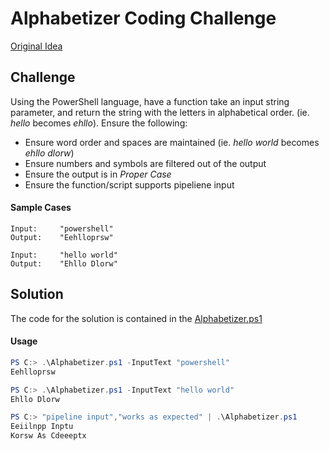 # Alphabetizer Coding Challenge

[Original Idea](https://coderbyte.com/editor/guest:Alphabet%20Soup:Python)

## Challenge
Using the PowerShell language, have a function take an input string parameter, and return the string with the letters in alphabetical order. (ie. *hello* becomes *ehllo*). Ensure the following:
* Ensure word order and spaces are maintained (ie. *hello world* becomes *ehllo dlorw*)
* Ensure numbers and symbols are filtered out of the output
* Ensure the output is in *Proper Case*
* Ensure the function/script supports pipeliene input

#### Sample Cases
```
Input:     "powershell"
Output:    "Eehlloprsw"

Input:     "hello world"
Output:    "Ehllo Dlorw"
```

## Solution
The code for the solution is contained in the [Alphabetizer.ps1](Alphabetizer.ps1)

#### Usage
```PowerShell
PS C:> .\Alphabetizer.ps1 -InputText "powershell"
Eehlloprsw
```

```PowerShell
PS C:> .\Alphabetizer.ps1 -InputText "hello world"
Ehllo Dlorw
```

```PowerShell
PS C:> "pipeline input","works as expected" | .\Alphabetizer.ps1
Eeiilnpp Inptu
Korsw As Cdeeeptx
```
